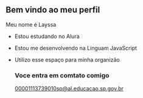 ## Bem vindo ao meu perfil

Meu nome é Layssa

- Estou estudando no Alura
- Estou me desenvolvendo na Linguam JavaScript
- Utilizo esse espaço para minha organizão

  ### Voce entra em comtato comigo

  00001113739010sp@al.educacao.sp.gov.br
